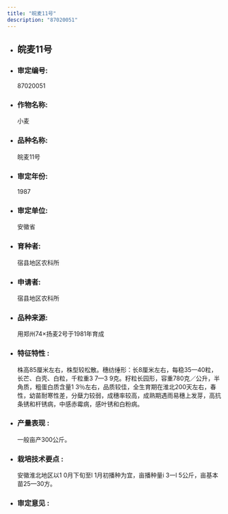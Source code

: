 ```yaml
---
title: "皖麦11号"
description: "87020051"
---
```

* ## 皖麦11号
* ###  审定编号:  
   87020051

*  ### 作物名称:  
   小麦

*   ###  品种名称: 
    皖麦11号

*   ### 审定年份: 
    1987

*   ### 审定单位:  
    安徽省

*   ### 育种者:  
    宿县地区农科所

*   ### 申请者:  
    宿县地区农科所

*   ### 品种来源:  
    用郑州74×扬麦2号于1981年育成

*   ### 特征特性 : 
    株高85厘米左右，株型较松散。穗纺缍形：长8厘米左右，每稳35—40粒，长芒、白壳、白粒，千粒重3 7—3 9克。籽粒长园形，容重780克／公升，半角质，粗蛋白质含量1 3％左右，品质较佳，全生育期在淮北200天左右，春性，幼苗耐寒性差，分蘖力较弱，成穗率较高，成熟期遇雨易穗上发芽，高抗条锈和杆锈病，中感赤霉病，感叶锈和白粉病。

*   ### 产量表现 : 
    一般亩产300公斤。

*   ### 栽培技术要点 : 
    安徽淮北地区以1 0月下旬至l 1月初播种为宜，亩播种量i 3一l 5公斤，亩基本苗25—30方。

*   ### 审定意见 : 
    
